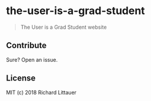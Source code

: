 # the-user-is-a-grad-student

> The User is a Grad Student website

## Contribute

Sure? Open an issue. 

## License

MIT (c) 2018 Richard Littauer
